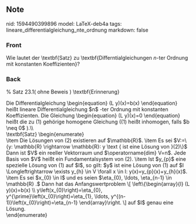 ## Note
nid: 1594490399896
model: LaTeX-deb4a
tags: lineare_differentialgleichung_nte_ordnung
markdown: false

### Front
Wie lautet der \textbf{Satz} zu \textbf{Differntialgleichungen $n$-ter Ordnung mit konstanten Koeffizienten}?

### Back
% Satz $23.1(\text { ohne Beweis })$ \textbf{Erinnerung}
<div>
  Die Differentialgleichung \begin{equation} (L y)(x)=b(x)
  \end{equation} heißt lineare Differentialgleichung $n$ -ter
  Ordnung mit konstanten Koeffizienten. Die Gleichung
  \begin{equation} (L y)(x)=0 \end{equation} heißt die zu (1)
  gehörige homogene Gleichung ((1) heißt inhomogen, falls $b \neq
  0$ ).\\
</div>
<div>
  \textbf{Satz} \begin{enumerate}
  <div>
    \item Die Lösungen von (2) existieren auf $\mathbb{R}$. \item
    Es sei $V:=\{y: \mathbb{R} \rightarrow \mathbb{R}: y \text {
    ist eine Lösung von }(2)\}$ Dann ist $V$ ein reeller Vektorraum
    und $\operatorname{dim} V=n$. Jede Basis von $V$ heißt ein
    Fundamentalsystem von (2). \item Ist $y_{p}$ eine spezielle
    Lösung von (1) auf $I$, so gilt: $y$ ist eine Lösung von (1)
    auf $I \Longleftrightarrow \exists y_{h} \in V \forall x \in I:
    y(x)=y_{p}(x)+y_{h}(x)$.
  </div>
</div>
<div>
  \item Es sei $x_{0} \in I$ und es seien $\eta_{0}, \ldots,
  \eta_{n-1} \in \mathbb{R} .$ Dann hat das Anfangswertproblem \[
  \left\{\begin{array}{l} (L y)(x)=b(x) \\
  y\left(x_{0}\right)=\eta_{0},
  y^{\prime}\left(x_{0}\right)=\eta_{1}, \ldots,
  y^{(n-1)}\left(x_{0}\right)=\eta_{n-1} \end{array}\right. \] auf
  $I$ genau eine Lösung.
</div>
<div>
  \end{enumerate}
</div>
